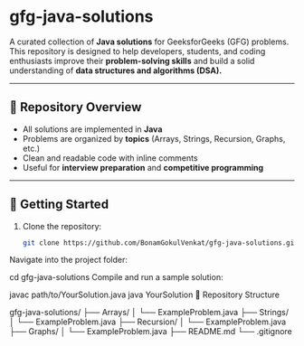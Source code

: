 # gfg-java-solutions

A curated collection of **Java solutions** for GeeksforGeeks (GFG) problems.  
This repository is designed to help developers, students, and coding enthusiasts improve their **problem-solving skills** and build a solid understanding of **data structures and algorithms (DSA).**

---

## 📌 Repository Overview

- All solutions are implemented in **Java**  
- Problems are organized by **topics** (Arrays, Strings, Recursion, Graphs, etc.)  
- Clean and readable code with inline comments  
- Useful for **interview preparation** and **competitive programming**

---

## 🚀 Getting Started

1. Clone the repository:
   ```bash
   git clone https://github.com/BonamGokulVenkat/gfg-java-solutions.git
Navigate into the project folder:

cd gfg-java-solutions
Compile and run a sample solution:


javac path/to/YourSolution.java
java YourSolution
📂 Repository Structure

gfg-java-solutions/
├── Arrays/
│   └── ExampleProblem.java
├── Strings/
│   └── ExampleProblem.java
├── Recursion/
│   └── ExampleProblem.java
├── Graphs/
│   └── ExampleProblem.java
├── README.md
└── .gitignore

